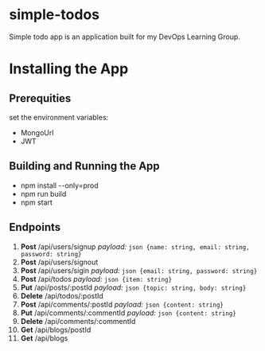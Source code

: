 # simple-todos
Simple todo app is an application built for my DevOps Learning Group.

# Installing the App

## Prerequities

set the environment variables:

- MongoUrl
- JWT

## Building and Running the App

- npm install --only=prod
- npm run build
- npm start


## Endpoints


1. **Post** <baseUrl>/api/users/signup _payload:_ `json {name: string, email: string, password: string}`
1. **Post** <baseUrl>/api/users/signout
1. **Post** <baseUrl>/api/users/sigin _payload:_ `json {email: string, password: string}`
1. **Post** <baseUrl>/api/todos _payload:_ `json {item: string}`
1. **Put** <baseUrl>/api/posts/:postId _payload:_ `json {topic: string, body: string}`
1. **Delete** <baseUrl>/api/todos/:postId
1. **Post** <baseUrl>/api/comments/:postId _payload:_ `json {content: string}`
1. **Put** <baseUrl>/api/comments/:commentId _payload:_ `json {content: string}`
1. **Delete** <baseUrl>/api/comments/:commentId
1. **Get** <baseUrl>/api/blogs/postId
1. **Get** <baseUrl>/api/blogs

